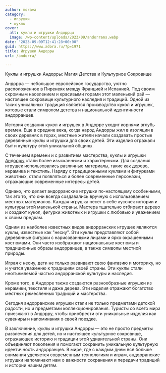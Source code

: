 ```yaml
---
author: morava
category:
  - игрушки
  - куклы
cover:
  alt: куклы и игрушки Андоррцы
  image: /wp-content/uploads/2023/09/andorrans.webp
date: "2023-09-09T12:41:28+00:00"
guid: https://www.adora.ru/?p=1971
title: Игрушки Андорры
url: /andorra/

---
```

Куклы и игрушки Андорры: Магия Детства и Культурное Сокровище

Андорра — небольшое европейское государство, уютно расположенное в Пиренеях между Францией и Испанией. Под своим скромным населением и красивыми горами этот маленький рай — настоящее сокровище культурного наследия и традиций. Одной из таких уникальных традиций является производство кукол и игрушек, которые стали символом детства и национальной идентичности андорранцев.

История создания кукол и игрушек в Андорре уходит корнями вглубь времен. Еще в средние века, когда народ Андорры жил в изоляции в своих деревнях в горах, местные жители начали создавать простые деревянные куклы и игрушки для своих детей. Эти изделия отражали быт и культуру этой уникальной общины.

С течением времени и с развитием мастерства, куклы и игрушки [Андорры](https://www.consellgeneral.ad/) стали более изысканными и характерными. Для создания игрушек использовались различные материалы, такие как дерево, керамика и текстиль. Наряду с традиционными куклами и фигурками животных, стали появляться и более современные персонажи, отражающие современные интересы детей.

Однако, что делает андорранские игрушки по-настоящему особенными, так это то, что они всегда создавались вручную с использованием местных материалов. Каждая игрушка несет в себе кусочек истории и культуры этой маленькой страны. Мастера тщательно отбирают дерево и создают кукол, фигурки животных и игрушки с любовью и уважением к своим предкам.

Одним из наиболее известных видов андорранских игрушек являются куклы, известные как "несиу". Эти куклы представляют собой деревянные фигурки с нарисованными лицами и ярко окрашенными костюмами. Они часто изображают национальные костюмы и традиционные образы андорранцев, а также символы местной природы.

Играя с несиу, дети не только развивают свою фантазию и моторику, но и учатся уважению к традициям своей страны. Эти куклы стали неотъемлемой частью андорранской культуры и наследия.

Кроме того, в Андорре также создаются разнообразные игрушки из керамики, текстиля и даже дерева. Эти изделия отражают богатство местных ремесленных традиций и мастерства.

Сегодня андорранские игрушки стали не только предметами детской радости, но и предметами коллекционирования. Туристы со всего мира приезжают в Андорру, чтобы приобрести эти уникальные изделия как сувениры и напоминания о своей поездке.

В заключение, куклы и игрушки Андорры — это не просто предметы развлечения для детей, но и настоящее культурное сокровище, отражающее историю и традиции этой удивительной страны. Они объединяют поколения и помогают сохранить уникальную культурную идентичность андорранцев. В мире, где с каждым днем всё больше внимания уделяется современным технологиям и играм, андорранские игрушки напоминают нам о важности сохранения и передачи традиций и истории нашим детям.
